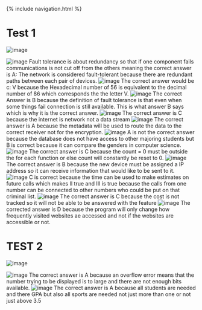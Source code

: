 {% include navigation.html %}


# Test 1
![image](https://user-images.githubusercontent.com/89236857/164801442-dfada2b7-9564-436a-bae8-f36badd06a87.png)

![image](https://user-images.githubusercontent.com/89236857/164793455-939245fa-f198-4525-b5b3-65e5682f1ee8.png)
Fault tolerance is about redundancy so that if one component fails communications is not cut off from the others meaning the correct answer is A: The network is considered fault-tolerant because there are redundant paths between each pair of devices.
![image](https://user-images.githubusercontent.com/89236857/164793641-a863e466-6602-4c19-88f9-dcc67c8a0cce.png)
The correct answer would be c: V because the Hexadecimal number of 56 is equivalent to the decimal number of 86 which corresponds the the letter V.
![image](https://user-images.githubusercontent.com/89236857/164794079-f370df3e-686d-41cc-8c17-e9dd8729a730.png)
The correct Answer is B because the definition of fault tolerance is that even when some things fail connection is still available. This is what answer B says which is why it is the correct answer.
![image](https://user-images.githubusercontent.com/89236857/164797918-39bc53f2-9a06-4f49-89c4-a98c1e0172e5.png)
The correct answer is C because the internet is network not a data stream
![image](https://user-images.githubusercontent.com/89236857/164798368-12c8e446-c9b7-4b0f-9696-386d0bf55b35.png)
The correct answer is A because the metadata will be used to route the data to the correct receiver not for the encryption.
![image](https://user-images.githubusercontent.com/89236857/164799021-b8d9684c-7b0c-4dcd-9b94-f58a5ddae633.png)
A is not the correct answer because the database does not have access to other majoring students but B is correct because it can compare the genders in computer science.
![image](https://user-images.githubusercontent.com/89236857/164799678-c096621a-1604-412f-8df9-7cac7e0afd93.png)
The correct answer is C because the count = 0 must be outside the for each function or else count will constantly be reset to 0.
![image](https://user-images.githubusercontent.com/89236857/164800011-71176eec-06dc-4b94-8de9-c8f043b91942.png)
The correct answer is B because the new device must be assigned a IP address so it can receive information that would like to be sent to it.
![image](https://user-images.githubusercontent.com/89236857/164800292-dfed33d0-bbc4-4ee3-a05d-1230062c9ed2.png)
C is correct because the time can be used to make estimates on future calls which makes II true and III is true because the calls from one number can be connected to other numbers who could be put on that criminal list.
![image](https://user-images.githubusercontent.com/89236857/164800484-5fd7da95-ca36-401d-b16f-e92d67139fa4.png)
The correct answer is C because the cost is not tracked so it will not be able to be answered with the feature
![image](https://user-images.githubusercontent.com/89236857/164800677-dfff3310-ea6a-4bbe-9c75-ba3023cff54f.png)
The corrected answer is D because the program will only change how frequently visited websites ae accessed and not if the websites are accessible or not.


# TEST 2
![image](https://user-images.githubusercontent.com/89236857/164801367-d047d818-f4e0-447e-b915-1b9aa3649673.png)

![image](https://user-images.githubusercontent.com/89236857/164801058-e02a52a3-bf3c-45f5-bb9d-1e0c2c04819c.png)
The correct answer is A because an overflow error means that the number trying to be displayed is to large and there are not enough bits available.
![image](https://user-images.githubusercontent.com/89236857/164801234-11969712-c274-4ea2-9096-c4b2c84d77d6.png)
The correct answer is A because all students are needed and there GPA but also all sports are needed not just more than one or not just above 3.5

